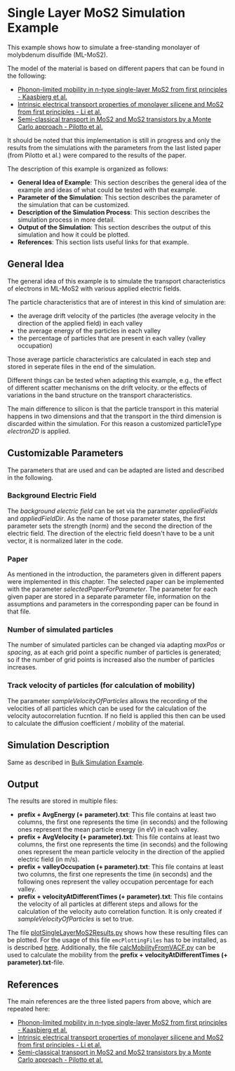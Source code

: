 # Single Layer MoS2 Simulation Example
This example shows how to simulate a free-standing monolayer of molybdenum disulfide (ML-MoS2).

The model of the material is based on different papers that can be found in the following:

- [Phonon-limited mobility in n-type single-layer MoS2 from first principles - Kaasbjerg et al.](https://journals.aps.org/prb/abstract/10.1103/PhysRevB.85.115317)
- [Intrinsic electrical transport properties of monolayer silicene and MoS2 from first principles - Li et al.](https://journals.aps.org/prb/abstract/10.1103/PhysRevB.87.115418)
- [Semi-classical transport in MoS2 and MoS2 transistors by a Monte Carlo approach - Pilotto et al.](https://www.sciencedirect.com/science/article/abs/pii/S0038110122000673)

It should be noted that this implementation is still in progress and only the results from the simulations with the parameters from the last listed paper (from Pilotto et al.)
were compared to the results of the paper. 

The description of this example is organized as follows:

- **General Idea of Example**: This section describes the general idea of the example and ideas of what could be tested with that example.
- **Parameter of the Simulation**: This section describes the parameter of the simulation that can be customized.
- **Description of the Simulation Process**: This section describes the simulation process in more detail.
- **Output of the Simulation**: This section describes the output of this simulation and how it could be plotted.
- **References**: This section lists useful links for that example.

## General Idea
The general idea of this example is to simulate the transport characteristics of electrons in ML-MoS2 with various applied electric fields. 

The particle characteristics that are of interest in this kind of simulation are:

- the average drift velocity of the particles (the average velocity in the direction of the applied field) in each valley
- the average energy of the particles in each valley
- the percentage of particles that are present in each valley (valley occupation)

Those average particle characteristics are calculated in each step and stored in seperate files in the end of the simulation.

Different things can be tested when adapting this example, e.g., the effect of different scatter mechanisms on the drift velocity. or the effects of variations in the band structure on the transport characteristics.

The main difference to silicon is that the particle transport in this material happens in two dimensions and that the transport in the third dimension is discarded within the simulation. For this reason a customized particleType *electron2D* is applied. 
 
## Customizable Parameters
The parameters that are used and can be adapted are listed and described in the following.

###  Background Electric Field
The *background electric field* can be set via the parameter *appliedFields* and *appliedFieldDir*. As the name of those parameter states, the first parameter sets the strength (norm) and the second the direction of the electric field. The direction of the electric field doesn't have to be a unit vector, it is normalized later in the code.

### Paper
As mentioned in the introduction, the parameters given in different papers were implemented in this chapter. The selected paper can be implemented with the parameter *selectedPaperForParameter*. The parameter for each given paper are stored in a separate parameter file, information on the assumptions and parameters in the corresponding paper can be found in that file.

### Number of simulated particles
The number of simulated particles can be changed via adapting *maxPos* or *spacing*, as at each grid point a specific number of particles is generated; so if the number of grid points is increased also the number of particles increases.

### Track velocity of particles (for calculation of mobility)
The parameter *sampleVelocityOfParticles* allows the recording of the velocities of all particles which can be used for the calculation of the 
velocity autocorrelation fucntion. If no field is applied this then can be used to calculate the diffusion coefficient / mobility of the material.

##  Simulation Description

Same as described in [Bulk Simulation Example](../bulkSimulation/README.md).

## Output

The results are stored in multiple files:

- **prefix + AvgEnergy (+ parameter).txt**: This file contains at least two columns, the first one represents the time (in seconds) and the following ones represent the mean particle energy (in eV) in each valley.
- **prefix + AvgVelocity (+ parameter).txt**: This file contains at least two columns, the first one represents the time (in seconds) and the following ones represent the mean particle velocity in the direction of the applied electric field (in m/s).
- **prefix + valleyOccupation (+ parameter).txt**: This file contains at least two columns, the first one represents the time (in seconds) and the following ones represent the valley occupation percentage for each valley.
- **prefix + velocityAtDifferentTimes (+ parameter).txt**: This file contains the velocity of all particles at different steps and allows for the calculation of the velocity auto correlation function. It is only created if *sampleVelocityOfParticles* is set to true.

The file [plotSingleLayerMoS2Results.py](plotSingleLayerMoS2Results.py) shows how these resulting files can be plotted. For the usage of this file `emcPlottingFiles` has to be installed, as is described [here](../../README.md). Additionally, the file [calcMobilityFromVACF.py](calcMobilityFromVACF.py) can be used to calculate the mobility from the **prefix + velocityAtDifferentTimes (+ parameter).txt**-file.

## References
The main references are the three listed papers from above, which are repeated here:
- [Phonon-limited mobility in n-type single-layer MoS2 from first principles - Kaasbjerg et al.](https://journals.aps.org/prb/abstract/10.1103/PhysRevB.85.115317)
- [Intrinsic electrical transport properties of monolayer silicene and MoS2 from first principles - Li et al.](https://journals.aps.org/prb/abstract/10.1103/PhysRevB.87.115418)
- [Semi-classical transport in MoS2 and MoS2 transistors by a Monte Carlo approach - Pilotto et al.](https://www.sciencedirect.com/science/article/abs/pii/S0038110122000673)


